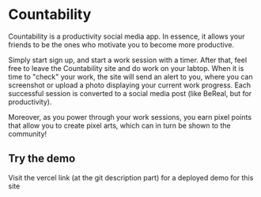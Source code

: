 # Countability

Countability is a productivity social media app. In essence, it allows your friends to be the ones who motivate you to become more productive. 

Simply start sign up, and start a work session with a timer. After that, feel free to leave the Countability site and do work on your labtop. When it is time to "check" your work, the site will send an alert to you, where you can screenshot or upload a photo displaying your current work progress. Each successful session is converted to a social media post (like BeReal, but for productivity).

Moreover, as you power through your work sessions, you earn pixel points that allow you to create pixel arts, which can in turn be shown to the community!

## Try the demo
Visit the vercel link (at the git description part) for a deployed demo for this site
